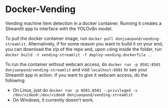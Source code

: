 # Docker-Vending
Vending machine item detection in a docker container. Running it creates a Streamlit app to interface with the YOLOv8n model.

To pull the docker container image, run `docker pull donjuanpond/vending-streamlit`. Alternatively, if for some reason you want to build it on your end, you can download the zip of the repo and, upon `cd`ing inside the folder, run `docker build -t vending-streamlit -f deploy-vending.dockerfile .`.

To run the container without webcam access, do `docker run -p 8501:8501 donjuanpond/vending-streamlit` and visit `localhost:8501` to see your Streamlit app in action. If you want to give it webcam access, do the following:
- On Linux, just do `docker run -p 8501:8501 --privileged -v /dev/video0:/dev/video0 donjuanpond/vending-streamlit`
- On Windows, it currently doesn’t work.
